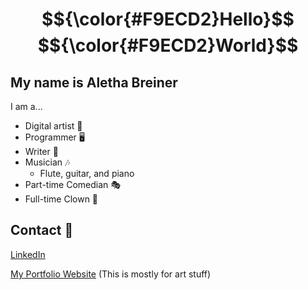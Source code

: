 # $${\color{#F9ECD2}Hello}$$ $${\color{#F9ECD2}World}$$ 

## My name is Aletha Breiner
I am a...
  * Digital artist 🎨
  * Programmer 🖥️
  * Writer 📝
  * Musician 🎶
    * Flute, guitar, and piano 
  * Part-time Comedian 🎭
  * Full-time Clown 🤡



## Contact 🤝 
[LinkedIn](https://www.linkedin.com/in/aletha-breiner-a93993350/)

[My Portfolio Website](https://alethajohanna.wixsite.com/my-site) (This is mostly for art stuff)
